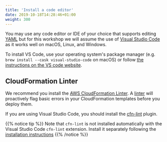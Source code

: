 ```yaml
---
title: 'Install a code editor'
date: 2019-10-18T14:28:46+01:00
weight: 300
---
```


You may use any code editor or IDE of your choice that supports editing [YAML](https://yaml.org/) but for this workshop we will assume the use of [Visual Studio Code](https://code.visualstudio.com/) as it works well on macOS, Linux, and Windows.

To install VS Code, use your operating system's package manager (e.g. `brew install --cask visual-studio-code` on macOS) or follow [the instructions on the VS code website](https://code.visualstudio.com/).

## CloudFormation Linter

We recommend you install the [AWS CloudFormation Linter](https://github.com/aws-cloudformation/cfn-python-lint).  A [linter](https://en.wikipedia.org/wiki/Lint_(software)) will proactively flag basic errors in your CloudFormation templates before you deploy them.

If you are using Visual Studio Code, you should install the [cfn-lint](https://marketplace.visualstudio.com/items?itemName=kddejong.vscode-cfn-lint) plugin.

{{% notice tip %}}
Note that `cfn-lint` is not installed automatically with the Visual Studio Code  `cfn-lint` extension.
Install it separately following the [installation instructions](https://github.com/aws-cloudformation/cfn-python-lint#install)
{{% /notice %}}
